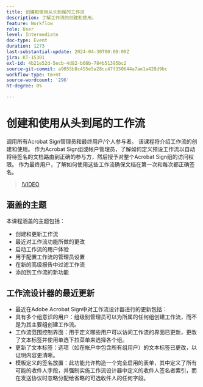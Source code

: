```yaml
---
title: 创建和使用从头到尾的工作流
description: 了解工作流的创建和使用。
feature: Workflow
role: User
level: Intermediate
doc-type: Event
duration: 1273
last-substantial-update: 2024-04-30T00:00:00Z
jira: KT-15301
exl-id: 4b21e52d-5ecb-4d82-b66b-784b51395bc2
source-git-commit: a9055b8c455e5a28cc47f350644a7ae1a428d9bc
workflow-type: tm+mt
source-wordcount: '296'
ht-degree: 0%

---
```


# 创建和使用从头到尾的工作流

调用所有Acrobat Sign管理员和最终用户/个人参与者。 该课程将介绍工作流的创建和使用。 作为Acrobat Sign组或帐户管理员，了解如何定义预设工作流以自动将待签名的文档路由到正确的参与方，然后授予对整个Acrobat Sign组的访问权限。 作为最终用户，了解如何使用这些工作流确保文档在第一次和每次都正确签名。

>[!VIDEO](https://video.tv.adobe.com/v/3454912/?learn=on&captions=chi_hans)

## 涵盖的主题

本课程涵盖的主题包括：

* 创建和更新工作流
* 最近对工作流功能所做的更改
* 启动工作流的用户体验
* 用于配置工作流的管理员设置
* 在新的高级报告中过滤工作流
* 添加到工作流的新功能

## 工作流设计器的最近更新

* 最近在Adobe Acrobat Sign中对工作流设计器进行的更新包括：
* 具有多个组意识的用户：组级别管理员可以为所属的任何组创建工作流，而不是为其主要组创建工作流。
* 工作流范围控制界面：用于定义哪些用户可以访问工作流的界面已更新，更改了文本标签并使用单选下拉菜单来选择各个组。
* 更新了文本标签：选项（如在帐户中包含所有组用户）的文本标签已更改，以证明内容更清晰。
* 模板定义的签名放置：此功能允许构造一个完全启用的表单，其中定义了所有可能的收件人字段，并强制实施工作流设计器中定义的收件人签名者索引，而在发送协议时忽略分配给省略的可选收件人的任何字段。
